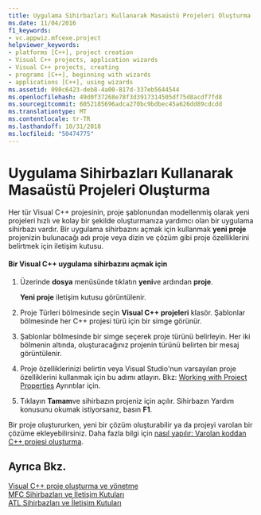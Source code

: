 ```yaml
---
title: Uygulama Sihirbazları Kullanarak Masaüstü Projeleri Oluşturma
ms.date: 11/04/2016
f1_keywords:
- vc.appwiz.mfcexe.project
helpviewer_keywords:
- platforms [C++], project creation
- Visual C++ projects, application wizards
- Visual C++ projects, creating
- programs [C++], beginning with wizards
- applications [C++], using wizards
ms.assetid: 090c6423-deb8-4a00-817d-337eb5644544
ms.openlocfilehash: 49d0f37268e78f3d3917314505df75d8acdf7fd8
ms.sourcegitcommit: 6052185696adca270bc9bdbec45a626dd89cdcdd
ms.translationtype: MT
ms.contentlocale: tr-TR
ms.lasthandoff: 10/31/2018
ms.locfileid: "50474775"
---
```

# <a name="creating-desktop-projects-by-using-application-wizards"></a>Uygulama Sihirbazları Kullanarak Masaüstü Projeleri Oluşturma

Her tür Visual C++ projesinin, proje şablonundan modellenmiş olarak yeni projeleri hızlı ve kolay bir şekilde oluşturmanıza yardımcı olan bir uygulama sihirbazı vardır.  Bir uygulama sihirbazını açmak için kullanmak **yeni proje** projenizin bulunacağı adı proje veya dizin ve çözüm gibi proje özelliklerini belirtmek için iletişim kutusu.

#### <a name="to-open-a-visual-c-application-wizard"></a>Bir Visual C++ uygulama sihirbazını açmak için

1. Üzerinde **dosya** menüsünde tıklatın **yeni**ve ardından **proje**.

   **Yeni proje** iletişim kutusu görüntülenir.

1. Proje Türleri bölmesinde seçin **Visual C++ projeleri** klasör. Şablonlar bölmesinde her C++ projesi türü için bir simge görünür.

1. Şablonlar bölmesinde bir simge seçerek proje türünü belirleyin. Her iki bölmenin altında, oluşturacağınız projenin türünü belirten bir mesaj görüntülenir.

1. Proje özelliklerinizi belirtin veya Visual Studio'nun varsayılan proje özelliklerini kullanmak için bu adımı atlayın. Bkz: [Working with Project Properties](../ide/working-with-project-properties.md) Ayrıntılar için.

1. Tıklayın **Tamam**ve sihirbazın projeniz için açılır. Sihirbazın Yardım konusunu okumak istiyorsanız, basın **F1**.

Bir proje oluştururken, yeni bir çözüm oluşturabilir ya da projeyi varolan bir çözüme ekleyebilirsiniz. Daha fazla bilgi için [nasıl yapılır: Varolan koddan C++ projesi oluşturma](../ide/how-to-create-a-cpp-project-from-existing-code.md).

## <a name="see-also"></a>Ayrıca Bkz.

[Visual C++ proje oluşturma ve yönetme](../ide/creating-and-managing-visual-cpp-projects.md)<br>
[MFC Sihirbazları ve İletişim Kutuları](../mfc/reference/mfc-wizards-and-dialog-boxes.md)<br>
[ATL Sihirbazları ve İletişim Kutuları](../atl/reference/atl-wizards-and-dialog-boxes.md)